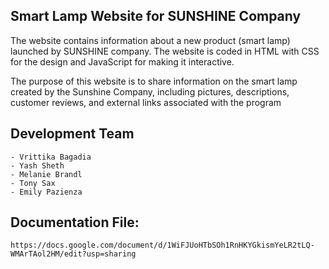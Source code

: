 ## Smart Lamp Website for SUNSHINE Company

The website contains information about a new product (smart lamp) launched by SUNSHINE company.
The website is coded in HTML with CSS for the design and JavaScript for making it interactive.

The purpose of this website is to share information on the smart lamp created by the Sunshine Company, including pictures, descriptions, customer reviews, and external links associated with the program

## Development Team
    - Vrittika Bagadia
    - Yash Sheth
    - Melanie Brandl
    - Tony Sax
    - Emily Pazienza

## Documentation File: 
    https://docs.google.com/document/d/1WiFJUoHTbSOh1RnHKYGkismYeLR2tLQ-WMArTAol2HM/edit?usp=sharing